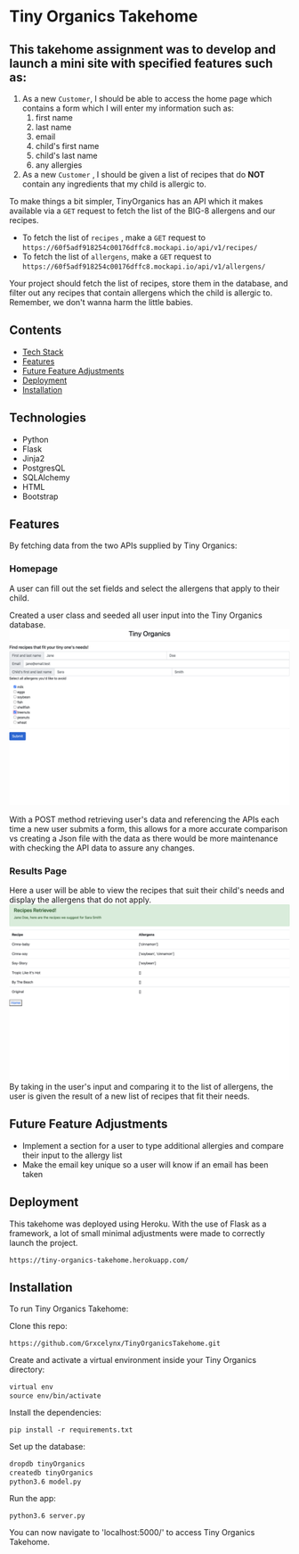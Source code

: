 # Tiny Organics Takehome 

## This takehome assignment was to develop and launch a mini site with specified features such as: 

1. As a new `Customer`, I should be able to access the home page which contains a form which I will enter my information such as:
    1. first name 
    2. last name
    3. email
    4. child's first name
    5. child's last name
    6. any allergies
2. As a new `Customer` , I should be given a list of recipes that do **NOT** contain any ingredients that my child is allergic to.

To make things a bit simpler, TinyOrganics has an API which it makes available via a `GET` request to fetch the list of the BIG-8 allergens and our recipes. 

- To fetch the list of `recipes` , make a `GET` request to `https://60f5adf918254c00176dffc8.mockapi.io/api/v1/recipes/`
- To fetch the list of `allergens`, make a `GET` request to `https://60f5adf918254c00176dffc8.mockapi.io/api/v1/allergens/`

Your project should fetch the list of recipes, store them in the database, and filter out any recipes that contain allergens which the child is allergic to. Remember, we don't wanna harm the little babies.

## Contents
* [Tech Stack](#teach-stack)
* [Features](#features)
* [Future Feature Adjustments](#future)
* [Deployment](#deployed)
* [Installation](#installation)

## <a name="tech-stack"></a> Technologies      
* Python
* Flask
* Jinja2
* PostgresQL
* SQLAlchemy 
* HTML
* Bootstrap

## <a name="features"></a>Features
By fetching data from the two APIs supplied by Tiny Organics:

### Homepage 
A user can fill out the set fields and select the allergens that apply to their child. 

Created a user class and seeded all user input into the Tiny Organics database. 
<img src="https://github.com/Grxcelynx/TinyOrganicsTakehome/blob/main/READMEPhotos/homepage.png">

With a POST method retrieving user's data and referencing the APIs each time a new user submits a form, this allows for a more accurate comparison vs creating a Json file with the data as there would be more maintenance with checking the API data to assure any changes. 

### Results Page
Here a user will be able to view the recipes that suit their child's needs and display the allergens that do not apply. 
<img src="https://github.com/Grxcelynx/TinyOrganicsTakehome/blob/main/READMEPhotos/results.png">
By taking in the user's input and comparing it to the list of allergens, the user is given the result of a new list of recipes that fit their needs. 

## <a name="future"></a> Future Feature Adjustments
* Implement a section for a user to type additional allergies and compare their input to the allergy list
* Make the email key unique so a user will know if an email has been taken 

## <a name="deployed"></a> Deployment

This takehome was deployed using Heroku. With the use of Flask as a framework, a lot of small minimal adjustments were made to correctly launch the project.

```
https://tiny-organics-takehome.herokuapp.com/
```


## <a name="installation"></a>Installation

To run Tiny Organics Takehome:

Clone this repo:
```
https://github.com/Grxcelynx/TinyOrganicsTakehome.git
```

Create and activate a virtual environment inside your Tiny Organics directory:

```
virtual env
source env/bin/activate
```

Install the dependencies:
```
pip install -r requirements.txt
```

Set up the database:

```
dropdb tinyOrganics 
createdb tinyOrganics
python3.6 model.py
```

Run the app:

```
python3.6 server.py
```

You can now navigate to 'localhost:5000/' to access Tiny Organics Takehome.


